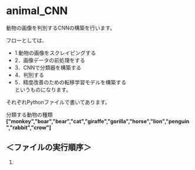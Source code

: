 # animal_CNN
動物の画像を判別するCNNの構築を行います。

フローとしては、<br>
- 1.動物の画像をスクレイピングする
- 2．画像データの前処理をする
- 3．CNNで分類器を構築する
- 4．判別する
- 5．精度改善のための転移学習モデルを構築する
<br>というものになります。

それぞれPythonファイルで書いてあります。

分類する動物の種類<br>
**["monkey","boar","bear","cat","giraffe","gorilla","horse","lion","penguin","rabbit","crow"]**
<br>

## ＜ファイルの実行順序＞
1.
